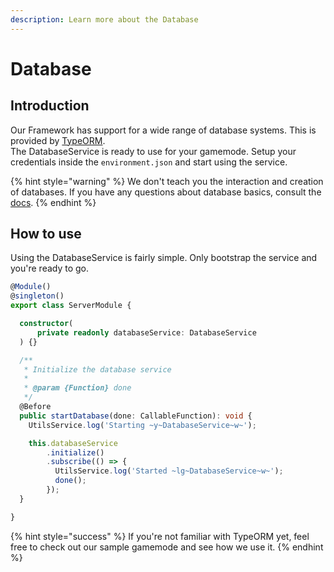 ```yaml
---
description: Learn more about the Database
---
```


# Database

## Introduction

Our Framework has support for a wide range of database systems. This is provided by [TypeORM](https://typeorm.io/#/).  
The DatabaseService is ready to use for your gamemode. Setup your credentials inside the `environment.json` and start using the service.

{% hint style="warning" %}
We don't teach you the interaction and creation of databases. If you have any questions about database basics, consult the [docs](https://typeorm.io/#/).
{% endhint %}

## How to use

Using the DatabaseService is fairly simple. Only bootstrap the service and you're ready to go.

```typescript
@Module()
@singleton()
export class ServerModule {

  constructor(
      private readonly databaseService: DatabaseService
  ) {}

  /**
   * Initialize the database service
   * 
   * @param {Function} done
   */
  @Before
  public startDatabase(done: CallableFunction): void {
    UtilsService.log('Starting ~y~DatabaseService~w~');

    this.databaseService
        .initialize()
        .subscribe(() => {
          UtilsService.log('Started ~lg~DatabaseService~w~');
          done();
        });
  }

}
```

{% hint style="success" %}
If you're not familiar with TypeORM yet, feel free to check out our sample gamemode and see how we use it.
{% endhint %}

